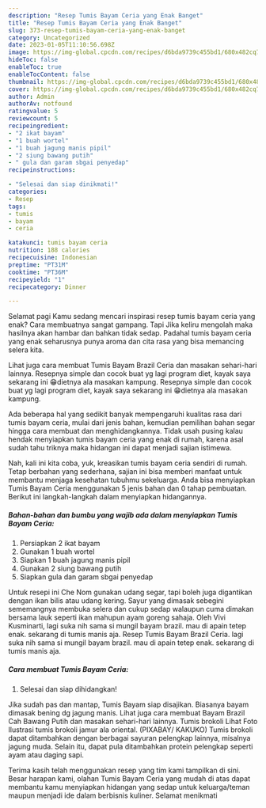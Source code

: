 ```yaml
---
description: "Resep Tumis Bayam Ceria yang Enak Banget"
title: "Resep Tumis Bayam Ceria yang Enak Banget"
slug: 373-resep-tumis-bayam-ceria-yang-enak-banget
category: Uncategorized
date: 2023-01-05T11:10:56.698Z
image: https://img-global.cpcdn.com/recipes/d6bda9739c455bd1/680x482cq70/tumis-bayam-ceria-foto-resep-utama.jpg
hideToc: false
enableToc: true
enableTocContent: false
thumbnail: https://img-global.cpcdn.com/recipes/d6bda9739c455bd1/680x482cq70/tumis-bayam-ceria-foto-resep-utama.jpg
cover: https://img-global.cpcdn.com/recipes/d6bda9739c455bd1/680x482cq70/tumis-bayam-ceria-foto-resep-utama.jpg
author: Admin
authorAv: notfound
ratingvalue: 5
reviewcount: 5
recipeingredient:
- "2 ikat bayam"
- "1 buah wortel"
- "1 buah jagung manis pipil"
- "2 siung bawang putih"
- " gula dan garam sbgai penyedap"
recipeinstructions:

- "Selesai dan siap dinikmati!"
categories:
- Resep
tags:
- tumis
- bayam
- ceria

katakunci: tumis bayam ceria 
nutrition: 188 calories
recipecuisine: Indonesian
preptime: "PT31M"
cooktime: "PT36M"
recipeyield: "1"
recipecategory: Dinner

---
```



Selamat pagi Kamu sedang mencari inspirasi resep tumis bayam ceria yang enak? Cara membuatnya sangat gampang. Tapi Jika keliru mengolah maka hasilnya akan hambar dan bahkan tidak sedap. Padahal tumis bayam ceria yang enak seharusnya punya aroma dan cita rasa yang bisa memancing selera kita.


Lihat juga cara membuat Tumis Bayam Brazil Ceria dan masakan sehari-hari lainnya. Resepnya simple dan cocok buat yg lagi program diet, kayak saya sekarang ini 😁dietnya ala masakan kampung. Resepnya simple dan cocok buat yg lagi program diet, kayak saya sekarang ini 😁dietnya ala masakan kampung.

Ada beberapa hal yang sedikit banyak mempengaruhi kualitas rasa dari tumis bayam ceria, mulai dari jenis bahan, kemudian pemilihan bahan segar hingga cara membuat dan menghidangkannya. Tidak usah pusing kalau hendak menyiapkan tumis bayam ceria yang enak di rumah, karena asal sudah tahu triknya maka hidangan ini dapat menjadi sajian istimewa.


Nah, kali ini kita coba, yuk, kreasikan tumis bayam ceria sendiri di rumah. Tetap berbahan yang sederhana, sajian ini bisa memberi manfaat untuk membantu menjaga kesehatan tubuhmu sekeluarga. Anda bisa menyiapkan Tumis Bayam Ceria menggunakan 5 jenis bahan dan 0 tahap pembuatan. Berikut ini langkah-langkah dalam menyiapkan hidangannya.

<!--inarticleads1-->

##### Bahan-bahan dan bumbu yang wajib ada dalam menyiapkan Tumis Bayam Ceria:

1. Persiapkan 2 ikat bayam
1. Gunakan 1 buah wortel
1. Siapkan 1 buah jagung manis pipil
1. Gunakan 2 siung bawang putih
1. Siapkan  gula dan garam sbgai penyedap


Untuk resepi ini Che Nom gunakan udang segar, tapi boleh juga digantikan dengan ikan bilis atau udang kering. Sayur yang dimasak sebegini sememangnya membuka selera dan cukup sedap walaupun cuma dimakan bersama lauk seperti ikan mahupun ayam goreng sahaja. Oleh Vivi Kusminarti, lagi suka nih sama si mungil bayam brazil. mau di apain tetep enak. sekarang di tumis manis aja. Resep Tumis Bayam Brazil Ceria. lagi suka nih sama si mungil bayam brazil. mau di apain tetep enak. sekarang di tumis manis aja. 

<!--inarticleads2-->

##### Cara membuat Tumis Bayam Ceria:


1. Selesai dan siap dihidangkan!

Jika sudah pas dan mantap, Tumis Bayam siap disajikan. Biasanya bayam dimasak bening dg jagung manis. Lihat juga cara membuat Bayam Brazil Cah Bawang Putih dan masakan sehari-hari lainnya. Tumis brokoli Lihat Foto Ilustrasi tumis brokoli jamur ala oriental. (PIXABAY/ KAKUKO) Tumis brokoli dapat ditambahkan dengan berbagai sayuran pelengkap lainnya, misalnya jagung muda. Selain itu, dapat pula ditambahkan protein pelengkap seperti ayam atau daging sapi. 

Terima kasih telah menggunakan resep yang tim kami tampilkan di sini. Besar harapan kami, olahan Tumis Bayam Ceria yang mudah di atas dapat membantu kamu menyiapkan hidangan yang sedap untuk keluarga/teman maupun menjadi ide dalam berbisnis kuliner. Selamat menikmati

